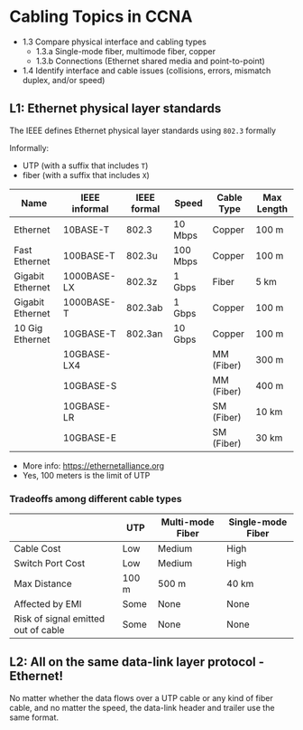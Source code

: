 # Cabling Topics in CCNA

- 1.3 Compare physical interface and cabling types
    - 1.3.a Single-mode fiber, multimode fiber, copper
    - 1.3.b Connections (Ethernet shared media and point-to-point)
- 1.4 Identify interface and cable issues (collisions, errors, mismatch duplex, and/or speed)


## L1: Ethernet physical layer standards
The IEEE defines Ethernet physical layer standards using `802.3` formally

Informally:
- UTP (with a suffix that includes `T`)
- fiber (with a suffix that includes `X`)

| Name             | IEEE informal | IEEE formal | Speed    | Cable Type | Max Length |
|------------------|---------------|-------------|----------|------------|------------|
| Ethernet         | 10BASE-T      | 802.3       | 10 Mbps  | Copper     | 100 m      |
| Fast Ethernet    | 100BASE-T     | 802.3u      | 100 Mbps | Copper     | 100 m      |
| Gigabit Ethernet | 1000BASE-LX   | 802.3z      | 1 Gbps   | Fiber      | 5 km       |
| Gigabit Ethernet | 1000BASE-T    | 802.3ab     | 1 Gbps   | Copper     | 100 m      |
| 10 Gig Ethernet  | 10GBASE-T     | 802.3an     | 10 Gbps  | Copper     | 100 m      |
|                  | 10GBASE-LX4   |             |          | MM (Fiber) | 300 m      |
|                  | 10GBASE-S     |             |          | MM (Fiber) | 400 m      |
|                  | 10GBASE-LR    |             |          | SM (Fiber) | 10 km      |
|                  | 10GBASE-E     |             |          | SM (Fiber) | 30 km      |

- More info: https://ethernetalliance.org
- Yes, 100 meters is the limit of UTP

### Tradeoffs among different cable types
|                                     | UTP   | Multi-mode Fiber | Single-mode Fiber |
|-------------------------------------|-------|------------------|-------------------|
| Cable Cost                          | Low   | Medium           | High              |
| Switch Port Cost                    | Low   | Medium           | High              |
| Max Distance                        | 100 m | 500 m            | 40 km             |
| Affected by EMI                     | Some  | None             | None              |
| Risk of signal emitted out of cable | Some  | None             | None              |

## L2: All on the same data-link layer protocol - Ethernet!

No matter whether the data flows over a UTP cable or any kind of fiber cable, and no matter the speed, the data-link header and trailer use the same format.
